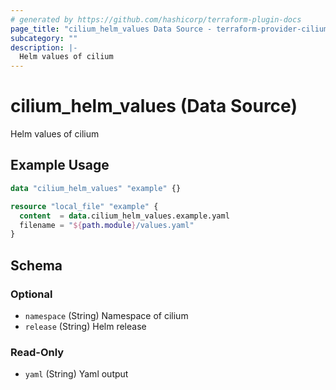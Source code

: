 ```yaml
---
# generated by https://github.com/hashicorp/terraform-plugin-docs
page_title: "cilium_helm_values Data Source - terraform-provider-cilium"
subcategory: ""
description: |-
  Helm values of cilium
---
```


# cilium_helm_values (Data Source)

Helm values of cilium

## Example Usage

```terraform
data "cilium_helm_values" "example" {}

resource "local_file" "example" {
  content  = data.cilium_helm_values.example.yaml
  filename = "${path.module}/values.yaml"
}
```

<!-- schema generated by tfplugindocs -->
## Schema

### Optional

- `namespace` (String) Namespace of cilium
- `release` (String) Helm release

### Read-Only

- `yaml` (String) Yaml output
